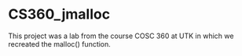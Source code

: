 # CS360_jmalloc
This project was a lab from the course COSC 360 at UTK in which we recreated the malloc() function.
